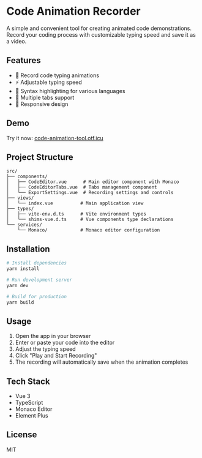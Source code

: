 # Code Animation Recorder

A simple and convenient tool for creating animated code demonstrations. Record your coding process with customizable typing speed and save it as a video.

## Features

- 🎥 Record code typing animations
- ⚡ Adjustable typing speed
- 🎨 Syntax highlighting for various languages
- 📝 Multiple tabs support
- 📱 Responsive design

## Demo

Try it now: [code-animation-tool.otf.icu](https://code-animation-tool.otf.icu)

## Project Structure

```
src/
├── components/
│   ├── CodeEditor.vue      # Main editor component with Monaco
│   ├── CodeEditorTabs.vue  # Tabs management component
│   └── ExportSettings.vue  # Recording settings and controls
├── views/
│   └── index.vue          # Main application view
├── types/
│   ├── vite-env.d.ts      # Vite environment types
│   └── shims-vue.d.ts     # Vue components type declarations
└── services/
    └── Monaco/            # Monaco editor configuration
```

## Installation

```bash
# Install dependencies
yarn install

# Run development server
yarn dev

# Build for production
yarn build
```

## Usage

1. Open the app in your browser
2. Enter or paste your code into the editor
3. Adjust the typing speed
4. Click "Play and Start Recording"
5. The recording will automatically save when the animation completes

## Tech Stack

- Vue 3
- TypeScript
- Monaco Editor
- Element Plus

## License

MIT
